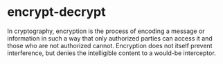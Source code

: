 # encrypt-decrypt
In cryptography, encryption is the process of encoding a message or information in such a way that only authorized parties can access it and those who are not authorized cannot. Encryption does not itself prevent interference, but denies the intelligible content to a would-be interceptor.
